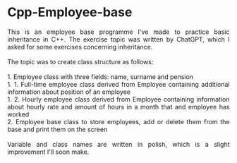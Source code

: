 # Cpp-Employee-base
<p align="justify">This is an employee base programme I've made to practice basic inheritance in C++. The exercise topic was written by ChatGPT, which I asked for some exercises concerning inheritance. <br><br>The topic was to create class structure as follows:<br><br>
1. Employee class  with three fields: name, surname and pension <br>
1. 1. Full-time employee class derived from Employee containing additional information about position of an employee<br>
1. 2. Hourly employee class derived from Employee containing information about hourly rate and amount of hours in a month that and employee has worked<br>
2. Employee base class to store employees, add or delete them from the base and print them on the screen<br><br>
Variable and class names are written in polish, which is a slight improvement I'll soon make.
</p>
